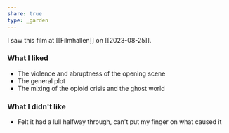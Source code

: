 ```yaml
---
share: true
type: _garden
---
```

I saw this film at [[Filmhallen]] on [[2023-08-25]]. 

### What I liked
- The violence and abruptness of the opening scene
- The general plot
- The mixing of the opioid crisis and the ghost world

### What I didn't like
- Felt it had a lull halfway through, can't put my finger on what caused it